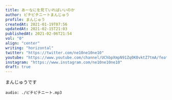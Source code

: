 ```yaml
---
title: あーなにを見ていればいいのか
author: ピチピチニートまんじゅう
profile: まんじゅう
createdAt: 2021-01-19T07:56
updatedAt: 2021-02-15T21:03
publishedAt: 2021-02-06T21:54
vol: "0"
align: "center"
writing: "horizontal"
twitter: "https://twitter.com/ne10ne10ne10"
youtube: "https://www.youtube.com/channel/UChbpXmpN91Zq0K0vktZ7tmA/featured"
instagram: "https://www.instagram.com/ne10ne10ne10"
draft: true
---
```


まんじゅうです

`audio: ./ピチピチニート.mp3`
